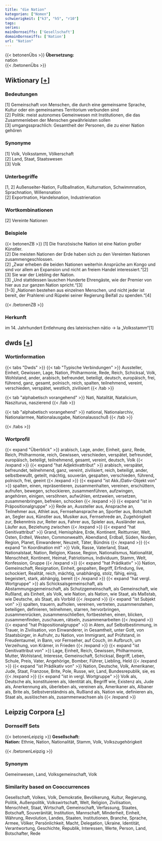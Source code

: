 ```yaml
---
title: "die Nation"
kategorien: ["Nomen"]
schwierigkeit: ["k3", "h5", "r10"]
tags:
series:
mainDornseiffs: ['Gesellschaft']
domainDornseiffs: ['Nation']
url: "Nation"
---
```


{{< betonenÜbs >}}
**Übersetzung:**  
nation  
{{< /betonenÜbs >}}

## Wiktionary [[+](https://de.wiktionary.org/wiki/Nation)]

### Bedeutungen
[1] Gemeinschaft von Menschen, die durch eine gemeinsame Sprache, Kultur oder ein gemeinsames Territorium verbunden sind  
[2] Politik: meist autonomes Gemeinwesen mit Institutionen, die das Zusammenleben der Menschen gewährleisten sollen  
[3] umgangssprachlich: Gesamtheit der Personen, die zu einer Nation gehören  

### Synonyme
[1] Volk, Volksstamm, Völkerschaft  
[2] Land, Staat, Staatswesen  
[3] Volk  

### Unterbegriffe
[1, 2] Außenseiter-Nation, Fußballnation, Kulturnation, Schwimmnation, Sprachnation, Willensnation  
[2] Exportnation, Handelsnation, Industrienation  

### Wortkombinationen
[2] Vereinte Nationen  

### Beispiele
{{< betonenZB >}}
[1] Die französische Nation ist eine Nation großer Künstler.  
[2] Die meisten Nationen der Erde haben sich zu den Vereinten Nationen zusammengeschlossen.  
[2] „Zwar erheben die beiden Nationen weiterhin Ansprüche am Kongo und sind vor allem an Expansion und nicht an freiem Handel interessiert.“[2]  
[3] Sie war der Liebling der Nation.  
[3] „Und stattdessen lauschen Hunderte Ehrengäste, wie der Premier von hier aus zur ganzen Nation spricht.“[3]  
[1–3] „Nationen bestehen aus einzelnen Menschen, und nicht jeder ist bereit, der Prahlerei und Rüpelei seiner Regierung Beifall zu spenden.“[4]  

{{< /betonenZB >}}
### Herkunft
im 14. Jahrhundert Entlehnung des lateinischen nātio → la „Volksstamm“[1]  



## dwds [[+](https://www.dwds.de/wb/Nation)]

### Wortinformation
{{< tabs "Dwds" >}}
{{< tab "Typische Verbindungen" >}}
Aussteller, Einheit, Gewissen, Lage, Nation, Philharmonie, Rede, Reich, Schicksal, Volk, Wohlstand, ander, arabisch, befreundet, beteiligt, deutsch, europäisch, frei, führend, ganz, gesamt, polnisch, reich, spalten, teilnehmend, vereint, verschieden, verspätet, westlich, zivilisiert
{{< /tab >}}

{{< tab "alphabetisch vorangehend" >}}
Nati, Natalität, Natalicium, Nasziturus, naszierend
{{< /tab >}}

{{< tab "alphabetisch vorangehend" >}}
national, Nationalarchiv, Nationalarmee, Nationalausgabe, Nationalausschuß
{{< /tab >}}

{{< /tabs >}}

### Wortprofil
{{< expand "Überblick" >}} arabisch, Lage, ander, Einheit, ganz, Rede, Reich, Philharmonie, reich, Gewissen, verschieden, verspätet, befreundet, europäisch, beteiligt, teilnehmend, gesamt, vereint, deutsch, Volk {{< /expand >}}
{{< expand "hat Adjektivattribut" >}} arabisch, verspätet, befreundet, teilnehmend, ganz, vereint, zivilisiert, reich, beteiligt, ander, selbstbewußt, geteilt, mächtig, souverän, gespalten, verschieden, führend, polnisch, frei, geeint {{< /expand >}}
{{< expand "ist Akk./Dativ-Objekt von" >}} spalten, einen, repräsentieren, zusammenhalten, vereinen, erschüttern, aufrufen, bewegen, schockieren, zusammenführen, aufzwingen, angehören, einigen, versöhnen, aufwühlen, entzweien, versetzen, zusammenbringen, befreien, schocken {{< /expand >}}
{{< expand "ist in Präpositionalgruppe" >}} Rede an, Aussteller aus, Ansprache an, Teilnehmer aus, Athlet aus, Fernsehansprache an, Sportler aus, Botschaft an, Segler aus, Künstler aus, Musiker aus, Fernsehrede an, Zugehörigkeit zur, Bekenntnis zur, Reiter aus, Fahrer aus, Spieler aus, Ausländer aus, Läufer aus, Beziehung zwischen {{< /expand >}}
{{< expand "hat Genitivattribut" >}} Grand, Hemisphäre, Erde, Kontinent, Reitturnier, Welt, Osten, Erdteil, Westen, Commonwealth, Abendland, Erdball, Süden, Norden, Region, Planet, Einwanderer, Neuzeit, Täter, Bündnis {{< /expand >}}
{{< expand "in Koordination mit" >}} Volk, Rasse, Vaterland, Staat, Nationalstaat, Nation, Religion, Klasse, Region, Nationalismus, Nationalität, Menschheit, Kontinent, Heimat, Patriotismus, Individuum, Stamm, Welt, Konfession, Gruppe {{< /expand >}}
{{< expand "hat Prädikativ" >}} Nation, Gemeinschaft, Resignation, Einheit, gespalten, Begriff, Erfindung, live, schockiert, Realität, reich, mächtig, unabhängig, stolz, fähig, einig, begeistert, stark, abhängig, bereit {{< /expand >}}
{{< expand "hat vergl. Wortgruppe" >}} als Schicksalsgemeinschaft, als Abstammungsgemeinschaft, als Schutzgemeinschaft, als Gemeinschaft, wie Rußland, als Einheit, als Volk, wie Nation, als Nation, wie Staat, als Maßstab, wie Deutsche, als Staat, als Vorbild {{< /expand >}}
{{< expand "ist Subjekt von" >}} spalten, trauern, aufholen, vereinen, vertreten, zusammenstehen, beteiligen, definieren, teilnehmen, starren, hervorbringen, zusammenrücken, zusammenschließen, fortbestehen, einen, blicken, zusammenfinden, zuschauen, rätseln, zusammenarbeiten {{< /expand >}}
{{< expand "hat Präpositionalgruppe" >}} in Atem, auf Selbstbestimmung, in Trauer, in Zivilisation, von Einwanderer, in Gesamtheit, unter Gott, von Staatsbürger, in Aufruhr, zu Nation, von Immigrant, auf Prüfstand, in Freudentaumel, in Bann, vor Fernseher, auf Couch, im Aufbruch, um Verzeihung, von Krämer, in Frieden {{< /expand >}}
{{< expand "ist Genitivattribut von" >}} Lage, Einheit, Reich, Gewissen, Philharmonie, Mutter, Wohlstand, Interesse, Gemeinschaft, Schicksal, Begriff, Leben, Schule, Preis, Vater, Angehörige, Bomber, Führer, Liebling, Held {{< /expand >}}
{{< expand "ist Prädikativ von" >}} Nation, Deutsche, Volk, Amerikaner, Jude, Staat, Franzose, Brite, Pole, Russe, wir, Land, Bundesrepublik, sie, es {{< /expand >}}
{{< expand "ist in vergl. Wortgruppe" >}} Volk als, Deutsche als, konstituieren als, Identität als, Begriff wie, Existenz als, Jude als, Anerkennung als, überleben als, vereinen als, Amerikaner als, Albaner als, Brite als, Selbstverständnis als, Rußland als, Nation wie, definieren als, Staat als, auslöschen als, zusammenwachsen als {{< /expand >}}

## Leipzig Corpora [[+](https://corpora.uni-leipzig.de/en/res?word=Nation&corpusId=deu_newscrawl-public_2018)]

### Dornseiff Sets
{{< betonenLeipzig >}}
**Gesellschaft:**  
**Nation:** Ethnie, Nation, Nationalität, Stamm, Volk, Volkszugehörigkeit  

{{< /betonenLeipzig >}}

### Synonym
Gemeinwesen, Land, Volksgemeinschaft, Volk


### Similarity based on Cooccurrences
Gesellschaft, Volkes, Volk, Demokratie, Bevölkerung, Kultur, Regierung, Politik, Außenpolitik, Volkswirtschaft, Welt, Religion, Zivilisation, Menschheit, Staat, Wirtschaft, Gemeinschaft, Verfassung, Staates, Botschaft, Souveränität, Institution, Mannschaft, Minderheit, Einheit, Währung, Revolution, Landes, Staaten, Institutionen, Branche, Sprache, Armee, Völker, Persönlichkeit, Macht, Delegation, Ukraine, Identität, Verantwortung, Geschichte, Republik, Interessen, Werte, Person, Land, Botschafter, Rede


